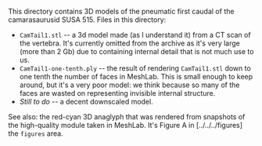 This directory contains 3D models of the pneumatic first caudal of the camarasaurusid SUSA 515. Files in this directory:

* `CamTail1.stl` -- a 3d model made (as I understand it) from a CT scan of the vertebra. It's currently omitted from the archive as it's very large (more than 2 Gb) due to containing internal detail that is not much use to us.
* `CamTail1-one-tenth.ply` -- the result of rendering `CamTail1.stl` down to one tenth the number of faces in MeshLab. This is small enough to keep around, but it's a very poor model: we think because  so many of the faces are wasted on representing invisible internal structure.
* _Still to do_ -- a decent downscaled model.

See also: the red-cyan 3D anaglyph that was rendered from snapshots of the high-quality module taken in MeshLab. It's Figure A in [../../../figures] the `figures` area.


